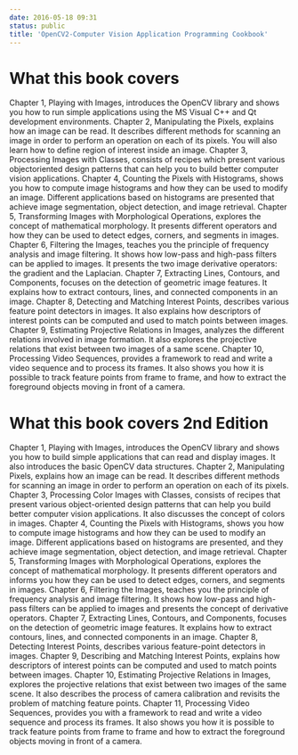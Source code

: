 ```yaml
---
date: 2016-05-18 09:31
status: public
title: 'OpenCV2-Computer Vision Application Programming Cookbook'
---
```


# What this book covers 
Chapter 1, Playing with Images, introduces the OpenCV library and shows you how to run simple applications using the MS Visual C++ and Qt development environments.
Chapter 2, Manipulating the Pixels, explains how an image can be read. It describes different
methods for scanning an image in order to perform an operation on each of its pixels. You will
also learn how to define region of interest inside an image.
Chapter 3, Processing Images with Classes, consists of recipes which present various objectoriented design patterns that can help you to build better computer vision applications.
Chapter 4, Counting the Pixels with Histograms, shows you how to compute image histograms
and how they can be used to modify an image. Different applications based on histograms are
presented that achieve image segmentation, object detection, and image retrieval.
Chapter 5, Transforming Images with Morphological Operations, explores the concept of
mathematical morphology. It presents different operators and how they can be used to detect
edges, corners, and segments in images.
Chapter 6, Filtering the Images, teaches you the principle of frequency analysis and image
filtering. It shows how low-pass and high-pass filters can be applied to images. It presents the
two image derivative operators: the gradient and the Laplacian.
Chapter 7, Extracting Lines, Contours, and Components, focuses on the detection of geometric image features. It explains how to extract contours, lines, and connected components in an image.
Chapter 8, Detecting and Matching Interest Points, describes various feature point detectors in images. It also explains how descriptors of interest points can be computed and used to match points between images.
Chapter 9, Estimating Projective Relations in Images, analyzes the different relations involved in image formation. It also explores the projective relations that exist between two images of a same scene.
Chapter 10, Processing Video Sequences, provides a framework to read and write a video
sequence and to process its frames. It also shows you how it is possible to track feature points from frame to frame, and how to extract the foreground objects moving in front of a camera.
# What this book covers 2nd Edition
Chapter 1, Playing with Images, introduces the OpenCV library and shows you how to
build simple applications that can read and display images. It also introduces the basic
OpenCV data structures.
Chapter 2, Manipulating Pixels, explains how an image can be read. It describes different
methods for scanning an image in order to perform an operation on each of its pixels.
Chapter 3, Processing Color Images with Classes, consists of recipes that present various
object-oriented design patterns that can help you build better computer vision applications.
It also discusses the concept of colors in images.
Chapter 4, Counting the Pixels with Histograms, shows you how to compute image
histograms and how they can be used to modify an image. Different applications based on
histograms are presented, and they achieve image segmentation, object detection, and
image retrieval.
Chapter 5, Transforming Images with Morphological Operations, explores the concept of
mathematical morphology. It presents different operators and informs you how they can be
used to detect edges, corners, and segments in images.
Chapter 6, Filtering the Images, teaches you the principle of frequency analysis and image
filtering. It shows how low-pass and high-pass filters can be applied to images and
presents the concept of derivative operators.
Chapter 7, Extracting Lines, Contours, and Components, focuses on the detection of
geometric image features. It explains how to extract contours, lines, and connected
components in an image.
Chapter 8, Detecting Interest Points, describes various feature-point detectors in images.
Chapter 9, Describing and Matching Interest Points, explains how descriptors of interest
points can be computed and used to match points between images.
Chapter 10, Estimating Projective Relations in Images, explores the projective relations
that exist between two images of the same scene. It also describes the process of camera
calibration and revisits the problem of matching feature points.
Chapter 11, Processing Video Sequences, provides you with a framework to read and write
a video sequence and process its frames. It also shows you how it is possible to track
feature points from frame to frame and how to extract the foreground objects moving in
front of a camera.